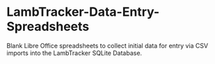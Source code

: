 # LambTracker-Data-Entry-Spreadsheets
Blank Libre Office spreadsheets to collect initial data for entry via CSV imports into the LambTracker SQLite Database.
